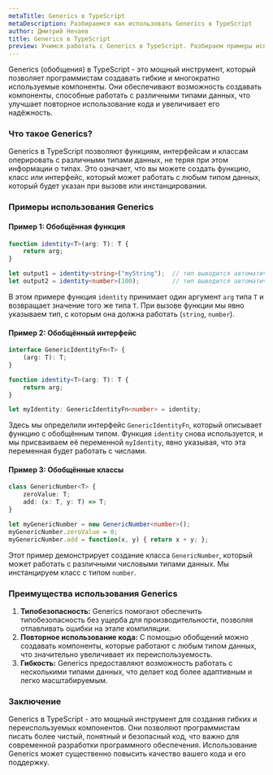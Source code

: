 ```yaml
---
metaTitle: Generics в TypeScript
metaDescription: Разбираемся как использовать Generics в TypeScript
author: Дмитрий Нечаев
title: Generics в TypeScript
preview: Учимся работать с Generics в TypeScript. Разбираем примеры использования
---
```


Generics (обобщения) в TypeScript - это мощный инструмент, который позволяет программистам создавать гибкие и многократно используемые компоненты. Они обеспечивают возможность создавать компоненты, способные работать с различными типами данных, что улучшает повторное использование кода и увеличивает его надёжность.

### Что такое Generics?

Generics в TypeScript позволяют функциям, интерфейсам и классам оперировать с различными типами данных, не теряя при этом информации о типах. Это означает, что вы можете создать функцию, класс или интерфейс, который может работать с любым типом данных, который будет указан при вызове или инстанцировании.

### Примеры использования Generics

#### Пример 1: Обобщённая функция

```typescript
function identity<T>(arg: T): T {
    return arg;
}

let output1 = identity<string>("myString");  // тип выводится автоматически: string
let output2 = identity<number>(100);         // тип выводится автоматически: number
```

В этом примере функция `identity` принимает один аргумент `arg` типа `T` и возвращает значение того же типа `T`. При вызове функции мы явно указываем тип, с которым она должна работать (`string`, `number`).

#### Пример 2: Обобщённый интерфейс

```typescript
interface GenericIdentityFn<T> {
    (arg: T): T;
}

function identity<T>(arg: T): T {
    return arg;
}

let myIdentity: GenericIdentityFn<number> = identity;
```

Здесь мы определили интерфейс `GenericIdentityFn`, который описывает функцию с обобщённым типом. Функция `identity` снова используется, и мы присваиваем её переменной `myIdentity`, явно указывая, что эта переменная будет работать с числами.

#### Пример 3: Обобщённые классы

```typescript
class GenericNumber<T> {
    zeroValue: T;
    add: (x: T, y: T) => T;
}

let myGenericNumber = new GenericNumber<number>();
myGenericNumber.zeroValue = 0;
myGenericNumber.add = function(x, y) { return x + y; };
```

Этот пример демонстрирует создание класса `GenericNumber`, который может работать с различными числовыми типами данных. Мы инстанцируем класс с типом `number`.

### Преимущества использования Generics

1. **Типобезопасность:** Generics помогают обеспечить типобезопасность без ущерба для производительности, позволяя отлавливать ошибки на этапе компиляции.
2. **Повторное использование кода:** С помощью обобщений можно создавать компоненты, которые работают с любым типом данных, что значительно увеличивает их переиспользуемость.
3. **Гибкость:** Generics предоставляют возможность работать с несколькими типами данных, что делает код более адаптивным и легко масштабируемым.

### Заключение

Generics в TypeScript - это мощный инструмент для создания гибких и переиспользуемых компонентов. Они позволяют программистам писать более чистый, понятный и безопасный код, что важно для современной разработки программного обеспечения. Использование Generics может существенно повысить качество вашего кода и его поддержку.